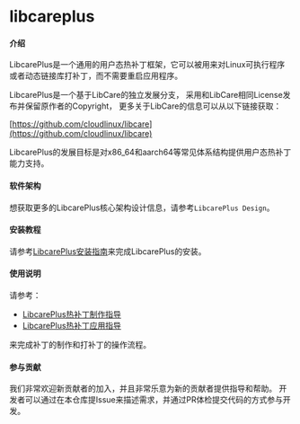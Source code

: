 # libcareplus

#### 介绍

LibcarePlus是一个通用的用户态热补丁框架，它可以被用来对Linux可执行程序或者动态链接库打补丁，而不需要重启应用程序。

LibcarePlus是一个基于LibCare的独立发展分支， 采用和LibCare相同License发布并保留原作者的Copyright，
更多关于LibCare的信息可以从以下链接获取：

[https://github.com/cloudlinux/libcare](https://github.com/cloudlinux/libcare)

LibcarePlus的发展目标是对x86_64和aarch64等常见体系结构提供用户态热补丁能力支持。

#### 软件架构

想获取更多的LibcarePlus核心架构设计信息，请参考`LibcarePlus Design`。

#### 安装教程

请参考[LibcarePlus安装指南](https://gitee.com/openeuler/Virt-docs/blob/master/docs/zh/virtualization_platform/virtualization/libcareplus.md#安装-libcareplus)来完成LibcarePlus的安装。

#### 使用说明

请参考：

* [LibcarePlus热补丁制作指导](https://gitee.com/openeuler/Virt-docs/blob/master/docs/zh/virtualization_platform/virtualization/libcareplus.md#制作-libcareplus-热补丁)
* [LibcarePlus热补丁应用指导](https://gitee.com/openeuler/Virt-docs/blob/master/docs/zh/virtualization_platform/virtualization/libcareplus.md#应用-libcareplus-热补丁)

来完成补丁的制作和打补丁的操作流程。

#### 参与贡献

我们非常欢迎新贡献者的加入，并且非常乐意为新的贡献者提供指导和帮助。 开发者可以通过在本仓库提Issue来描述需求，并通过PR体检提交代码的方式参与开发。
